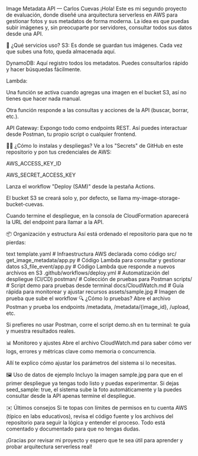 
Image Metadata API — Carlos Cuevas
¡Hola! Este es mi segundo proyecto de evaluación, donde diseñé una arquitectura serverless en AWS para gestionar fotos y sus metadatos de forma moderna. La idea es que puedas subir imágenes y, sin preocuparte por servidores, consultar todos sus datos desde una API.

🚀 ¿Qué servicios uso?
S3: Es donde se guardan tus imágenes. Cada vez que subes una foto, queda almacenada aquí.

DynamoDB: Aquí registro todos los metadatos. Puedes consultarlos rápido y hacer búsquedas fácilmente.

Lambda:

Una función se activa cuando agregas una imagen en el bucket S3, así no tienes que hacer nada manual.

Otra función responde a las consultas y acciones de la API (buscar, borrar, etc.).

API Gateway: Expongo todo como endpoints REST. Así puedes interactuar desde Postman, tu propio script o cualquier frontend.

🧑‍💻 ¿Cómo lo instalas y despliegas?
Ve a los "Secrets" de GitHub en este repositorio y pon tus credenciales de AWS:

AWS_ACCESS_KEY_ID

AWS_SECRET_ACCESS_KEY

Lanza el workflow "Deploy (SAM)" desde la pestaña Actions.

El bucket S3 se creará solo y, por defecto, se llama my-image-storage-bucket-cuevas.

Cuando termine el despliegue, en la consola de CloudFormation aparecerá la URL del endpoint para llamar a la API.

📦 Organización y estructura
Así está ordenado el repositorio para que no te pierdas:

text
template.yaml                  # Infraestructura AWS declarada como código
src/
  get_image_metadata/app.py    # Código Lambda para consultar y gestionar datos
  s3_file_event/app.py         # Código Lambda que responde a nuevos archivos en S3
.github/workflows/deploy.yml   # Automatización del despliegue (CI/CD)
postman/                       # Colección de pruebas para Postman
scripts/                       # Script demo para pruebas desde terminal
docs/CloudWatch.md             # Guía rápida para monitorear y ajustar recursos
assets/sample.jpg              # Imagen de prueba que sube el workflow
🔍 ¿Cómo lo pruebas?
Abre el archivo Postman y prueba los endpoints /metadata, /metadata/{image_id}, /upload, etc.

Si prefieres no usar Postman, corre el script demo.sh en tu terminal: te guía y muestra resultados reales.

📊 Monitoreo y ajustes
Abre el archivo CloudWatch.md para saber cómo ver logs, errores y métricas clave como memoria o concurrencia.

Allí te explico cómo ajustar los parámetros del sistema si lo necesitas.

🖼️ Uso de datos de ejemplo
Incluyo la imagen sample.jpg para que en el primer despliegue ya tengas todo listo y puedas experimentar. Si dejas seed_sample: true, el sistema sube la foto automáticamente y la puedes consultar desde la API apenas termine el despliegue.

✉️ Últimos consejos
Si te topas con límites de permisos en tu cuenta AWS (típico en labs educativos), revisa el código fuente y los archivos del repositorio para seguir la lógica y entender el proceso. Todo está comentado y documentado para que no tengas dudas.

¡Gracias por revisar mi proyecto y espero que te sea útil para aprender y probar arquitectura serverless real!
